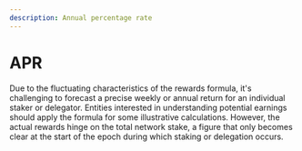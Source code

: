 ```yaml
---
description: Annual percentage rate
---
```


# APR

Due to the fluctuating characteristics of the rewards formula, it's challenging to forecast a precise weekly or annual return for an individual staker or delegator. Entities interested in understanding potential earnings should apply the formula for some illustrative calculations. However, the actual rewards hinge on the total network stake, a figure that only becomes clear at the start of the epoch during which staking or delegation occurs.
